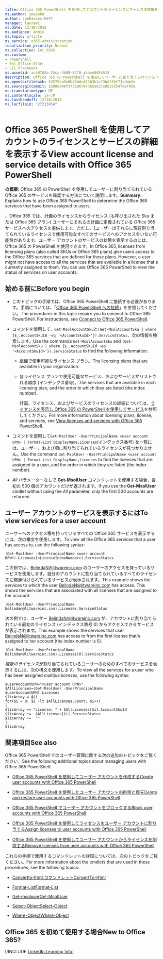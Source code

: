 ```yaml
---
title: Office 365 PowerShell を使用してアカウントのライセンスとサービスの詳細を表示する
ms.author: josephd
author: JoeDavies-MSFT
manager: laurawi
ms.date: 12/10/2018
ms.audience: Admin
ms.topic: article
ms.service: o365-administration
localization_priority: Normal
ms.collection: Ent_O365
ms.custom:
- PowerShell
- Ent_Office_Other
- LIL_Placement
ms.assetid: ace07d8a-15ca-4b89-87f0-abbce809b519
description: Office 365 の PowerShell を使用してユーザーに割り当てられている Office 365 のサービスを確認する方法について説明します。
ms.openlocfilehash: 5d575ea9e0b45ddc453b3b1c73bd53bf73adab2e
ms.sourcegitcommit: 16806849f373196797d65e63ced825d547aef956
ms.translationtype: MT
ms.contentlocale: ja-JP
ms.lasthandoff: 12/10/2018
ms.locfileid: "27213954"
---
```

# <a name="view-account-license-and-service-details-with-office-365-powershell"></a><span data-ttu-id="f2133-103">Office 365 PowerShell を使用してアカウントのライセンスとサービスの詳細を表示する</span><span class="sxs-lookup"><span data-stu-id="f2133-103">View account license and service details with Office 365 PowerShell</span></span>

<span data-ttu-id="f2133-104">**の概要:** Office 365 の PowerShell を使用してユーザーに割り当てられている Office 365 のサービスを確認する方法について説明します。</span><span class="sxs-lookup"><span data-stu-id="f2133-104">**Summary:** Explains how to use Office 365 PowerShell to determine the Office 365 services that have been assigned to users.</span></span>
  
<span data-ttu-id="f2133-p101">、Office 365 では、計画のライセンスからライセンス (も呼び出された Sku または Office 365 プラン) ユーザーにそれらの計画に定義されている Office 365 サービスへのアクセスを提供します。ただし、[ユーザーはそれらに現在割り当てられているライセンスで使用可能なすべてのサービスへのアクセスをいない可能性があります。ユーザー アカウントのサービスの状態を表示するのには、Office 365 の PowerShell を使用できます。</span><span class="sxs-lookup"><span data-stu-id="f2133-p101">In Office 365, licenses from licensing plans (also called SKUs or Office 365 plans) give users access to the Office 365 services that are defined for those plans. However, a user might not have access to all the services that are available in a license that's currently assigned to them. You can use Office 365 PowerShell to view the status of services on user accounts.</span></span> 

## <a name="before-you-begin"></a><span data-ttu-id="f2133-108">始める前に</span><span class="sxs-lookup"><span data-stu-id="f2133-108">Before you begin</span></span>

- <span data-ttu-id="f2133-p102">このトピックの手順では、Office 365 PowerShell に接続する必要があります。手順については、「[Office 365 PowerShell への接続](connect-to-office-365-powershell.md)」を参照してください。</span><span class="sxs-lookup"><span data-stu-id="f2133-p102">The procedures in this topic require you to connect to Office 365 PowerShell. For instructions, see [Connect to Office 365 PowerShell](connect-to-office-365-powershell.md).</span></span>
    
- <span data-ttu-id="f2133-111">コマンドを使用して、`Get-MsolAccountSku`と`(Get-MsolAccountSku | where {$_.AccountSkuId -eq '<AccountSkuId>'}).ServiceStatus`、次の情報を検索します。</span><span class="sxs-lookup"><span data-stu-id="f2133-111">Use the commands  `Get-MsolAccountSku` and `(Get-MsolAccountSku | where {$_.AccountSkuId -eq '<AccountSkuId>'}).ServiceStatus` to find the following information:</span></span>
    
  - <span data-ttu-id="f2133-112">組織で使用可能なライセンス プラン。</span><span class="sxs-lookup"><span data-stu-id="f2133-112">The licensing plans that are available in your organization.</span></span>
    
  - <span data-ttu-id="f2133-113">各ライセンス プランで使用可能なサービス、およびサービスがリストされる順序 (インデックス番号)。</span><span class="sxs-lookup"><span data-stu-id="f2133-113">The services that are available in each licensing plan, and the order in which they are listed (the index number).</span></span>
    
     <span data-ttu-id="f2133-114">計画、ライセンス、およびサービスのライセンスの詳細については、[ライセンスを表示し Office 365 の PowerShell を使用してサービス](view-licenses-and-services-with-office-365-powershell.md)を参照してください。</span><span class="sxs-lookup"><span data-stu-id="f2133-114">For more information about licensing plans, license, and services, see [View licenses and services with Office 365 PowerShell](view-licenses-and-services-with-office-365-powershell.md).</span></span>
    
- <span data-ttu-id="f2133-115">コマンドを使用して`Get-MsolUser -UserPrincipalName <user account UPN> | Format-List DisplayName,Licenses`(インデックス番号) を一覧には、ユーザー、および順に割り当てられているライセンスが見つかりません。</span><span class="sxs-lookup"><span data-stu-id="f2133-115">Use the command  `Get-MsolUser -UserPrincipalName <user account UPN> | Format-List DisplayName,Licenses` to find the licenses that are assigned to a user, and the order in which they are listed (the index number).</span></span>
    
- <span data-ttu-id="f2133-116">_All_ パラメーターなしで **Get-MsolUser** コマンドレットを使用する場合、最初の 500 個のアカウントだけが返されます。</span><span class="sxs-lookup"><span data-stu-id="f2133-116">If you use the **Get-MsolUser** cmdlet without using the _All_ parameter, only the first 500 accounts are returned.</span></span>
    

## <a name="to-view-services-for-a-user-account"></a><span data-ttu-id="f2133-117">ユーザー アカウントのサービスを表示するには</span><span class="sxs-lookup"><span data-stu-id="f2133-117">To view services for a user account</span></span>

<span data-ttu-id="f2133-118">ユーザーへのアクセス権を持っているすべての Office 365 サービスを表示するには、次の構文を使用します。</span><span class="sxs-lookup"><span data-stu-id="f2133-118">To view all the Office 365 services that a user has access to, use the following syntax:</span></span>
  
```
(Get-MsolUser -UserPrincipalName <user account UPN>).Licenses[<LicenseIndexNumber>].ServiceStatus
```

<span data-ttu-id="f2133-p103">この例では、BelindaN@litwareinc.com のユーザーのアクセスを持っているサービスを使用します。自分のアカウントに割り当てられているすべてのライセンスに関連付けられているサービスが表示されます。</span><span class="sxs-lookup"><span data-stu-id="f2133-p103">This example shows the services to which the user BelindaN@litwareinc.com has access. This shows the services that are associated with all licenses that are assigned to her account.</span></span>
  
```
(Get-MsolUser -UserPrincipalName belindan@litwareinc.com).Licenses.ServiceStatus
```

<span data-ttu-id="f2133-121">次の例では、ユーザー BelindaN@litwareinc.com が、アカウントに割り当てられている最初のライセンス (インデックス番号 0) からアクセスできるサービスが表示されます。</span><span class="sxs-lookup"><span data-stu-id="f2133-121">This example shows the services that user BelindaN@litwareinc.com has access to from the first license that's assigned to her account (the index number is 0).</span></span>
  
```
(Get-MsolUser -UserPrincipalName belindan@litwareinc.com).Licenses[0].ServiceStatus
```

<span data-ttu-id="f2133-122">*複数のライセンス*が割り当てられているユーザーのためのすべてのサービスを表示するには、次の構文を使用します。</span><span class="sxs-lookup"><span data-stu-id="f2133-122">To view all the services for a user who has been assigned *multiple licenses*, use the following syntax:</span></span>

```
$userAccountUPN="<user account UPN>"
$AllLicenses=(Get-MsolUser -UserPrincipalName $userAccountUPN).Licenses
$licArray = @()
for($i = 0; $i -lt $AllLicenses.Count; $i++)
{
$licArray += "License: " + $AllLicenses[$i].AccountSkuId
$licArray +=  $AllLicenses[$i].ServiceStatus
$licArray +=  ""
}
$licArray
```

  
## <a name="see-also"></a><span data-ttu-id="f2133-123">関連項目</span><span class="sxs-lookup"><span data-stu-id="f2133-123">See also</span></span>

<span data-ttu-id="f2133-124">Office 365 PowerShell でのユーザー管理に関する次の追加のトピックをご覧ください。</span><span class="sxs-lookup"><span data-stu-id="f2133-124">See the following additional topics about managing users with Office 365 PowerShell:</span></span>
  
- [<span data-ttu-id="f2133-125">Office 365 PowerShell を使用してユーザー アカウントを作成する</span><span class="sxs-lookup"><span data-stu-id="f2133-125">Create user accounts with Office 365 PowerShell</span></span>](create-user-accounts-with-office-365-powershell.md)
    
- [<span data-ttu-id="f2133-126">Office 365 PowerShell を使用したユーザー アカウントの削除と復元</span><span class="sxs-lookup"><span data-stu-id="f2133-126">Delete and restore user accounts with Office 365 PowerShell</span></span>](delete-and-restore-user-accounts-with-office-365-powershell.md)
    
- [<span data-ttu-id="f2133-127">Office 365 PowerShell でユーザー アカウントをブロックする</span><span class="sxs-lookup"><span data-stu-id="f2133-127">Block user accounts with Office 365 PowerShell</span></span>](block-user-accounts-with-office-365-powershell.md)
    
- [<span data-ttu-id="f2133-128">Office 365 PowerShell を使用してライセンスをユーザー アカウントに割り当てる</span><span class="sxs-lookup"><span data-stu-id="f2133-128">Assign licenses to user accounts with Office 365 PowerShell</span></span>](assign-licenses-to-user-accounts-with-office-365-powershell.md)
    
- [<span data-ttu-id="f2133-129">Office 365 PowerShell を使用してユーザー アカウントからライセンスを削除する</span><span class="sxs-lookup"><span data-stu-id="f2133-129">Remove licenses from user accounts with Office 365 PowerShell</span></span>](remove-licenses-from-user-accounts-with-office-365-powershell.md)
    
<span data-ttu-id="f2133-130">これらの手順で使用するコマンドレットの詳細については、次のトピックをご覧ください。</span><span class="sxs-lookup"><span data-stu-id="f2133-130">For more information about the cmdlets that are used in these procedures, see the following topics:</span></span>
  
- [<span data-ttu-id="f2133-131">Convertto-html コマンドレット</span><span class="sxs-lookup"><span data-stu-id="f2133-131">ConvertTo-Html</span></span>](https://go.microsoft.com/fwlink/p/?LinkId=113290)
    
- [<span data-ttu-id="f2133-132">Format-List</span><span class="sxs-lookup"><span data-stu-id="f2133-132">Format-List</span></span>](https://go.microsoft.com/fwlink/p/?LinkId=113302)
    
- [<span data-ttu-id="f2133-133">Get-msoluser</span><span class="sxs-lookup"><span data-stu-id="f2133-133">Get-MsolUser</span></span>](https://go.microsoft.com/fwlink/p/?LinkId=691543)
    
- [<span data-ttu-id="f2133-134">Select-Object</span><span class="sxs-lookup"><span data-stu-id="f2133-134">Select-Object</span></span>](https://go.microsoft.com/fwlink/p/?LinkId=113387)
    
- [<span data-ttu-id="f2133-135">Where-Object</span><span class="sxs-lookup"><span data-stu-id="f2133-135">Where-Object</span></span>](https://go.microsoft.com/fwlink/p/?LinkId=113423)
    

  
## <a name="new-to-office-365"></a><span data-ttu-id="f2133-136">Office 365 を初めて使用する場合</span><span class="sxs-lookup"><span data-stu-id="f2133-136">New to Office 365?</span></span>


[!INCLUDE [LinkedIn Learning Info](../common/office/linkedin-learning-info.md)]